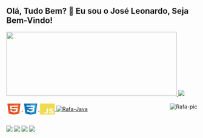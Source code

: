 ## Olá, Tudo Bem? 👋 Eu sou o José Leonardo, Seja Bem-Vindo!
<div align="left">
  <a href="https://github.com/ojoseleonardo">
  <img height="170em" width="450em"  src="https://github-readme-stats.vercel.app/api?username=ojoseleonardo&show_icons=true&theme=jolly&include_all_commits=true&count_private=true"/>
  <img height="170em" src="https://github-readme-stats.vercel.app/api/top-langs/?username=ojoseleonardo&layout=compact&langs_count=7&theme=jolly"/>
</div>
<div style="display: inline_block"><br>
  <img align="center" alt="Rafa-HTML" height="30" width="40" src="https://raw.githubusercontent.com/devicons/devicon/master/icons/html5/html5-original.svg">
  <img align="center" alt="Rafa-CSS" height="30" width="40" src="https://raw.githubusercontent.com/devicons/devicon/master/icons/css3/css3-original.svg">
  <img align="center" alt="Rafa-Js" height="30" width="40" src="https://raw.githubusercontent.com/devicons/devicon/master/icons/javascript/javascript-plain.svg">
  <img align="center" alt="Rafa-Java" height="30" width="40" src="https://cdn.jsdelivr.net/gh/devicons/devicon/icons/java/java-original.svg">

 
  <img align="right" alt="Rafa-pic"  height="150"  src="https://i.postimg.cc/bJ6QXyD5/fbavatar-1639677717926-6877306811007991449.png">
</div>
  
  ##
 
<div> 
  <a href="https://www.youtube.com/channel/UCuop-rLdh4PWBKdFVN-xGVA" target="_blank"><img src="https://img.shields.io/badge/YouTube-FF0000?style=for-the-badge&logo=youtube&logoColor=white" target="_blank"></a>
  <a href="https://instagram.com/ojoseleoo_" target="_blank"><img src="https://img.shields.io/badge/-Instagram-%23E4405F?style=for-the-badge&logo=instagram&logoColor=white" target="_blank"></a>
  <a href="https://www.linkedin.com/in/joseleosantos" target="_blank"><img src="https://img.shields.io/badge/-LinkedIn-%230077B5?style=for-the-badge&logo=linkedin&logoColor=white" target="_blank"></a> 
  <a href="http://api.whatsapp.com/send?1=pt_BR&phone=5511953184424" target="_blank"><img src="https://img.shields.io/badge/WhatsApp-25D366?style=for-the-badge&logo=whatsapp&logoColor=white" target="_blank"></a> 
 
 <!--  ![Snake animation](https://github.com/ojoseleonardo/ojoseleonardo/blob/output/github-contribution-grid-snake.svg) -->
</div>

